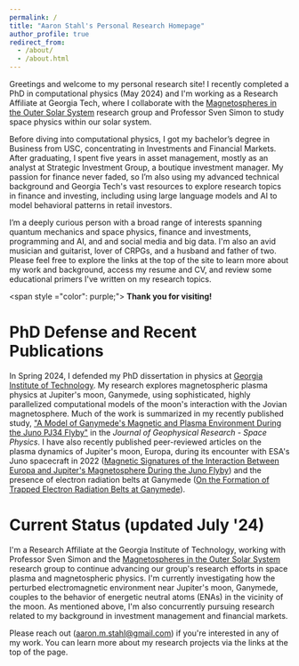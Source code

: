 ```yaml
---
permalink: /
title: "Aaron Stahl's Personal Research Homepage"
author_profile: true
redirect_from: 
  - /about/
  - /about.html
---
```

Greetings and welcome to my personal research site! I recently completed a PhD in computational physics (May 2024) and I'm working as a Research Affiliate at Georgia Tech, where I collaborate with the [Magnetospheres in the Outer Solar System](https://svensimon.gatech.edu/) research group and Professor Sven Simon to study space physics within our solar system. 

Before diving into computational physics, I got my bachelor’s degree in Business from USC, concentrating in Investments and Financial Markets. After graduating, I spent five years in asset management, mostly as an analyst at Strategic Investment Group, a boutique investment manager. My passion for finance never faded, so I’m also using my advanced technical background and Georgia Tech's vast resources to explore research topics in finance and investing, including using large language models and AI to model behavioral patterns in retail investors. 

I’m a deeply curious person with a broad range of interests spanning quantum mechanics and space physics, finance and investments, programming and AI, and and social media and big data. I'm also an avid musician and guitarist, lover of CRPGs, and a husband and father of two. Please feel free to explore the links at the top of the site to learn more about my work and background, access my resume and CV, and review some educational primers I've written on my research topics. 

<span style ="color": purple;"> **Thank you for visiting!** </span>

PhD Defense and Recent Publications
======
In Spring 2024, I defended my PhD dissertation in physics at [Georgia Institute of Technology](https://grad.gatech.edu/events/phd-defense-aaron-stahl). My research explores magnetospheric plasma physics at Jupiter's moon, Ganymede, using sophisticated, highly parallelized computational models of the moon's interaction with the Jovian magnetosphere. Much of the work is summarized in my recently published study, ["A Model of Ganymede's Magnetic and Plasma Environment During the Juno PJ34 Flyby"](https://agupubs.onlinelibrary.wiley.com/doi/full/10.1029/2023JA032113) in the _Journal of Geophysical Research - Space Physics_. I have also recently published peer-reviewed articles on the plasma dynamics of Jupiter's moon, Europa, during its encounter with ESA's Juno spacecraft in 2022 ([Magnetic Signatures of the Interaction Between Europa and Jupiter's Magnetosphere During the Juno Flyby](https://agupubs.onlinelibrary.wiley.com/doi/10.1029/2023GL106810)) and the presence of electron radiation belts at Ganymede ([On the Formation of Trapped Electron Radiation Belts at Ganymede](https://agupubs.onlinelibrary.wiley.com/doi/full/10.1029/2024GL109058)).

Current Status (updated July '24)
======
I'm a Research Affiliate at the Georgia Institute of Technology, working with Professor Sven Simon and the [Magnetospheres in the Outer Solar System](https://svensimon.gatech.edu/) research group to continue advancing our group's research efforts in space plasma and magnetospheric physics. I'm currently investigating how the perturbed electromagnetic environment near Jupiter's moon, Ganymede, couples to the behavior of energetic neutral atoms (ENAs) in the vicinity of the moon. As mentioned above, I'm also concurrently pursuing research related to my background in investment management and financial markets.

Please reach out ([aaron.m.stahl@gmail.com](mailto:aaron.m.stahl@gmail.com)) if you're interested in any of my work. You can learn more about my research projects via the links at the top of the page.
